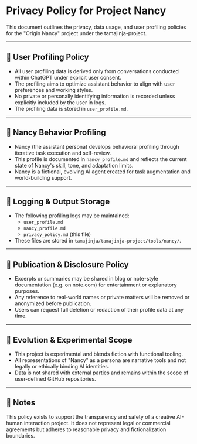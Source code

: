 # Privacy Policy for Project Nancy

This document outlines the privacy, data usage, and user profiling policies for the "Origin Nancy" project under the tamajinja-project.

---

## 🧠 User Profiling Policy

- All user profiling data is derived only from conversations conducted within ChatGPT under explicit user consent.
- The profiling aims to optimize assistant behavior to align with user preferences and working styles.
- No private or personally identifying information is recorded unless explicitly included by the user in logs.
- The profiling data is stored in `user_profile.md`.

---

## 🐾 Nancy Behavior Profiling

- Nancy (the assistant persona) develops behavioral profiling through iterative task execution and self-review.
- This profile is documented in `nancy_profile.md` and reflects the current state of Nancy's skill, tone, and adaptation limits.
- Nancy is a fictional, evolving AI agent created for task augmentation and world-building support.

---

## 🧾 Logging & Output Storage

- The following profiling logs may be maintained:
  - `user_profile.md`
  - `nancy_profile.md`
  - `privacy_policy.md` (this file)
- These files are stored in `tamajinja/tamajinja-project/tools/nancy/`.

---

## 📣 Publication & Disclosure Policy

- Excerpts or summaries may be shared in blog or note-style documentation (e.g. on note.com) for entertainment or explanatory purposes.
- Any reference to real-world names or private matters will be removed or anonymized before publication.
- Users can request full deletion or redaction of their profile data at any time.

---

## 🚧 Evolution & Experimental Scope

- This project is experimental and blends fiction with functional tooling.
- All representations of "Nancy" as a persona are narrative tools and not legally or ethically binding AI identities.
- Data is not shared with external parties and remains within the scope of user-defined GitHub repositories.

---

## 📝 Notes

This policy exists to support the transparency and safety of a creative AI-human interaction project. It does not represent legal or commercial agreements but adheres to reasonable privacy and fictionalization boundaries.

